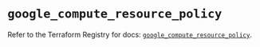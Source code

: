 # `google_compute_resource_policy`

Refer to the Terraform Registry for docs: [`google_compute_resource_policy`](https://registry.terraform.io/providers/hashicorp/google/6.42.0/docs/resources/compute_resource_policy).
